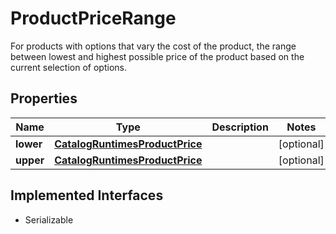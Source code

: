 

# ProductPriceRange

For products with options that vary the cost of the product, the range between lowest and highest possible price of the product based on the current selection of options.

## Properties

| Name | Type | Description | Notes |
|------------ | ------------- | ------------- | -------------|
|**lower** | [**CatalogRuntimesProductPrice**](CatalogRuntimesProductPrice.md) |  |  [optional] |
|**upper** | [**CatalogRuntimesProductPrice**](CatalogRuntimesProductPrice.md) |  |  [optional] |


## Implemented Interfaces

* Serializable



